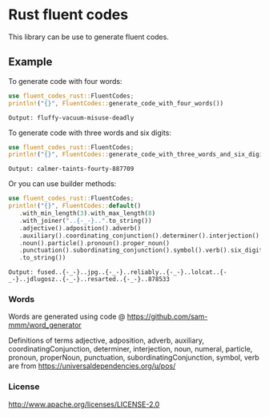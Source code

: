 # Rust fluent codes

This library can be use to generate fluent codes.

## Example

To generate code with four words:

 ```rust
 use fluent_codes_rust::FluentCodes;
println!("{}", FluentCodes::generate_code_with_four_words())
 ```

 ```text
 Output: fluffy-vacuum-misuse-deadly
 ```

To generate code with three words and six digits:

 ```rust
 use fluent_codes_rust::FluentCodes;
println!("{}", FluentCodes::generate_code_with_three_words_and_six_digits())
 ```

 ```text
 Output: calmer-taints-fourty-887709
 ```

Or you can use builder methods:

 ```rust
 use fluent_codes_rust::FluentCodes;
println!("{}", FluentCodes::default()
    .with_min_length(3).with_max_length(8)
    .with_joiner("..{-_-}..".to_string())
    .adjective().adposition().adverb()
    .auxiliary().coordinating_conjunction().determiner().interjection()
    .noun().particle().pronoun().proper_noun()
    .punctuation().subordinating_conjunction().symbol().verb().six_digits()
    .to_string())
 ```

 ```text
 Output: fused..{-_-}..jpg..{-_-}..reliably..{-_-}..lolcat..{-_-}..jdlugosz..{-_-}..resarted..{-_-}..878533
 ```

### Words

Words are generated using code @ https://github.com/sam-mmm/word_generator

Definitions of terms adjective, adposition, adverb, auxiliary, coordinatingConjunction, determiner, interjection, noun,
numeral, particle, pronoun, properNoun, punctuation, subordinatingConjunction, symbol, verb
are from https://universaldependencies.org/u/pos/

### License

http://www.apache.org/licenses/LICENSE-2.0